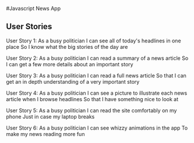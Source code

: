 #Javascript News App

## User Stories

User Story 1:
As a busy politician
I can see all of today's headlines in one place
So I know what the big stories of the day are

User Story 2:
As a busy politician
I can read a summary of a news article
So I can get a few more details about an important story

User Story 3:
As a busy politician
I can read a full news article
So that I can get an in depth understanding of a very important story

User Story 4:
As a busy politician
I can see a picture to illustrate each news article when I browse headlines
So that I have something nice to look at

User Story 5:
As a busy politician
I can read the site comfortably on my phone
Just in case my laptop breaks

User Story 6:
As a busy politician
I can see whizzy animations in the app
To make my news reading more fun
